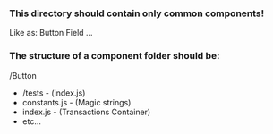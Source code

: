### This directory should contain only common components!

Like as:
Button
Field
...

### The structure of a component folder should be:

/Button
- /tests - (index.js)
- constants.js - (Magic strings)
- index.js - (Transactions Container)
- etc...
